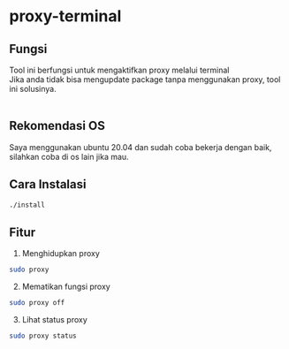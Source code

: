 # proxy-terminal
## Fungsi
Tool ini berfungsi untuk mengaktifkan proxy melalui terminal<br>
Jika anda tidak bisa mengupdate package tanpa menggunakan proxy, tool ini solusinya. <br>
<br>
## Rekomendasi OS
Saya menggunakan ubuntu 20.04 dan sudah coba bekerja dengan baik, silahkan coba di os lain jika mau.

## Cara Instalasi
```bash
./install
```

## Fitur
1. Menghidupkan proxy
```bash
sudo proxy
```

2. Mematikan fungsi proxy
```bash
sudo proxy off
```

3. Lihat status proxy
```bash
sudo proxy status
```
